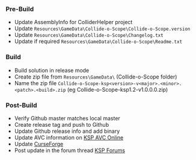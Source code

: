 ### Pre-Build
* Update AssemblyInfo for ColliderHelper project
* Update `Resources\GameData\Collide-o-Scope\Collide-o-Scope.version`
* Update `Resources\GameData\Collide-o-Scope\Changelog.txt`
* Update if required `Resources\GameData\Collide-o-Scope\Readme.txt`

### Build
* Build solution in release mode
* Create zip file from `Resources\GameData\` (Collide-o-Scope folder)
* Name the zip file `Collide-o-Scope-ksp<version>-v<major>.<minor>.<patch>.<build>.zip` (eg Collide-o-Scope-ksp1.2-v1.0.0.0.zip)

### Post-Build
* Verify Github master matches local master
* Create release tag and push to Github
* Update Github release info and add binary
* Update AVC information on [KSP AVC Online](http://ksp-avc.cybutek.net/?page=My_Versions)
* Update [CurseForge](https://kerbal.curseforge.com/projects/collide-o-scope)
* Post update in the forum thread [KSP Forums](http://forum.kerbalspaceprogram.com/index.php?/topic/149706-12-collide-o-scope-v100/)
